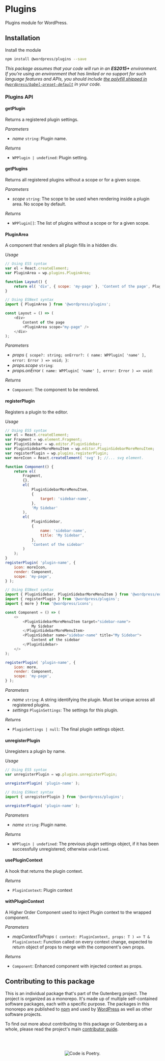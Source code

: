 # Plugins

Plugins module for WordPress.

## Installation

Install the module

```bash
npm install @wordpress/plugins --save
```

_This package assumes that your code will run in an **ES2015+** environment. If you're using an environment that has limited or no support for such language features and APIs, you should include [the polyfill shipped in `@wordpress/babel-preset-default`](https://github.com/WordPress/gutenberg/tree/HEAD/packages/babel-preset-default#polyfill) in your code._

### Plugins API

<!-- START TOKEN(Autogenerated API docs) -->

#### getPlugin

Returns a registered plugin settings.

_Parameters_

-   _name_ `string`: Plugin name.

_Returns_

-   `WPPlugin | undefined`: Plugin setting.

#### getPlugins

Returns all registered plugins without a scope or for a given scope.

_Parameters_

-   _scope_ `string`: The scope to be used when rendering inside a plugin area. No scope by default.

_Returns_

-   `WPPlugin[]`: The list of plugins without a scope or for a given scope.

#### PluginArea

A component that renders all plugin fills in a hidden div.

_Usage_

```js
// Using ES5 syntax
var el = React.createElement;
var PluginArea = wp.plugins.PluginArea;

function Layout() {
	return el( 'div', { scope: 'my-page' }, 'Content of the page', PluginArea );
}
```

```js
// Using ESNext syntax
import { PluginArea } from '@wordpress/plugins';

const Layout = () => (
	<div>
		Content of the page
		<PluginArea scope="my-page" />
	</div>
);
```

_Parameters_

-   _props_ `{ scope?: string; onError?: ( name: WPPlugin[ 'name' ], error: Error ) => void; }`:
-   _props.scope_ `string`:
-   _props.onError_ `( name: WPPlugin[ 'name' ], error: Error ) => void`:

_Returns_

-   `Component`: The component to be rendered.

#### registerPlugin

Registers a plugin to the editor.

_Usage_

```js
// Using ES5 syntax
var el = React.createElement;
var Fragment = wp.element.Fragment;
var PluginSidebar = wp.editor.PluginSidebar;
var PluginSidebarMoreMenuItem = wp.editor.PluginSidebarMoreMenuItem;
var registerPlugin = wp.plugins.registerPlugin;
var moreIcon = React.createElement( 'svg' ); //... svg element.

function Component() {
	return el(
		Fragment,
		{},
		el(
			PluginSidebarMoreMenuItem,
			{
				target: 'sidebar-name',
			},
			'My Sidebar'
		),
		el(
			PluginSidebar,
			{
				name: 'sidebar-name',
				title: 'My Sidebar',
			},
			'Content of the sidebar'
		)
	);
}
registerPlugin( 'plugin-name', {
	icon: moreIcon,
	render: Component,
	scope: 'my-page',
} );
```

```js
// Using ESNext syntax
import { PluginSidebar, PluginSidebarMoreMenuItem } from '@wordpress/editor';
import { registerPlugin } from '@wordpress/plugins';
import { more } from '@wordpress/icons';

const Component = () => (
	<>
		<PluginSidebarMoreMenuItem target="sidebar-name">
			My Sidebar
		</PluginSidebarMoreMenuItem>
		<PluginSidebar name="sidebar-name" title="My Sidebar">
			Content of the sidebar
		</PluginSidebar>
	</>
);

registerPlugin( 'plugin-name', {
	icon: more,
	render: Component,
	scope: 'my-page',
} );
```

_Parameters_

-   _name_ `string`: A string identifying the plugin. Must be unique across all registered plugins.
-   _settings_ `PluginSettings`: The settings for this plugin.

_Returns_

-   `PluginSettings | null`: The final plugin settings object.

#### unregisterPlugin

Unregisters a plugin by name.

_Usage_

```js
// Using ES5 syntax
var unregisterPlugin = wp.plugins.unregisterPlugin;

unregisterPlugin( 'plugin-name' );
```

```js
// Using ESNext syntax
import { unregisterPlugin } from '@wordpress/plugins';

unregisterPlugin( 'plugin-name' );
```

_Parameters_

-   _name_ `string`: Plugin name.

_Returns_

-   `WPPlugin | undefined`: The previous plugin settings object, if it has been successfully unregistered; otherwise `undefined`.

#### usePluginContext

A hook that returns the plugin context.

_Returns_

-   `PluginContext`: Plugin context

#### withPluginContext

A Higher Order Component used to inject Plugin context to the wrapped component.

_Parameters_

-   _mapContextToProps_ `( context: PluginContext, props: T ) => T & PluginContext`: Function called on every context change, expected to return object of props to merge with the component's own props.

_Returns_

-   `Component`: Enhanced component with injected context as props.

<!-- END TOKEN(Autogenerated API docs) -->

## Contributing to this package

This is an individual package that's part of the Gutenberg project. The project is organized as a monorepo. It's made up of multiple self-contained software packages, each with a specific purpose. The packages in this monorepo are published to [npm](https://www.npmjs.com/) and used by [WordPress](https://make.wordpress.org/core/) as well as other software projects.

To find out more about contributing to this package or Gutenberg as a whole, please read the project's main [contributor guide](https://github.com/WordPress/gutenberg/tree/HEAD/CONTRIBUTING.md).

<br /><br /><p align="center"><img src="https://s.w.org/style/images/codeispoetry.png?1" alt="Code is Poetry." /></p>
